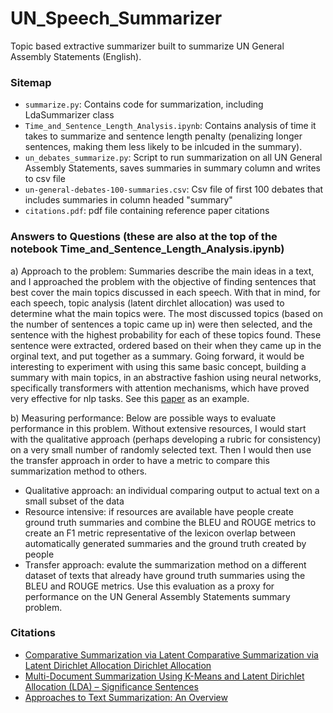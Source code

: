 # UN_Speech_Summarizer
Topic based extractive summarizer built to summarize UN General Assembly Statements (English).

### Sitemap
- `summarize.py`: Contains code for summarization, including LdaSummarizer class
- `Time_and_Sentence_Length_Analysis.ipynb`: Contains analysis of time it takes to summarize and sentence length penalty (penalizing longer sentences, making them less likely to be inlcuded in the summary).
- `un_debates_summarize.py`: Script to run summarization on all UN General Assembly Statements, saves summaries in summary column and writes to csv file
- `un-general-debates-100-summaries.csv`: Csv file of first 100 debates that includes summaries in column headed "summary"
- `citations.pdf`: pdf file containing reference paper citations

### Answers to Questions (these are also at the top of the notebook Time_and_Sentence_Length_Analysis.ipynb)

a) Approach to the problem:
Summaries describe the main ideas in a text, and I approached the problem with the objective of finding sentences that best cover the main topics discussed in each speech. With that in mind, for each speech, topic analysis (latent dirchlet allocation) was used to determine what the main topics were. The most discussed topics (based on the number of sentences a topic came up in) were then selected, and the sentence with the highest probability for each of these topics found. These sentence were extracted, ordered based on their when they came up in the orginal text, and put together as a summary. Going forward, it would be interesting to experiment with using this same basic concept, building a summary with main topics, in an abstractive fashion using neural networks, specifically transformers with attention mechanisms, which have proved very effective for nlp tasks. See this [paper](https://arxiv.org/pdf/2010.10323.pdf) as an example.

b) Measuring performance:
Below are possible ways to evaluate performance in this problem. Without extensive resources, I would start with the qualitative approach (perhaps developing a rubric for consistency) on a very small number of randomly selected text. Then I would then use the transfer approach in order to have a metric to compare this summarization method to others.

- Qualitative approach: an individual comparing output to actual text on a small subset of the data
- Resource intensive: if resources are available have people create ground truth summaries and combine the BLEU and ROUGE metrics to create an F1 metric representative of the lexicon overlap between automatically generated summaries and the ground truth created by people
- Transfer approach: evalute the summarization method on a different dataset of texts that already have ground truth summaries using the BLEU and ROUGE metrics. Use this evaluation as a proxy for performance on the UN General Assembly Statements summary problem.

### Citations
- [Comparative Summarization via Latent Comparative Summarization via Latent Dirichlet Allocation Dirichlet Allocation](https://citeseerx.ist.psu.edu/viewdoc/download?doi=10.1.1.415.9405&rep=rep1&type=pdf)
- [Multi-Document Summarization Using K-Means and Latent Dirichlet Allocation (LDA) – Significance Sentences](https://www.sciencedirect.com/science/article/pii/S1877050918315138)
- [Approaches to Text Summarization: An Overview](https://www.kdnuggets.com/2019/01/approaches-text-summarization-overview.html)

